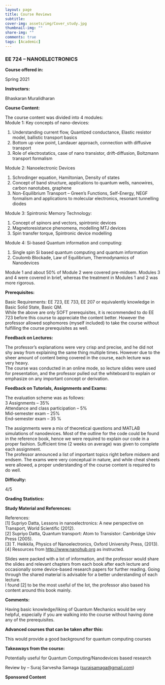 ```yaml
---
layout: page
title: Course Reviews
subtitle:
cover-img: assets/img/Cover_study.jpg
thumbnail-img: ""
share-img: ""
comments: true
tags: [Academic]
---
```


### EE 724 – NANOELECTRONICS
**Course offered in:**

Spring 2021 <br>

**Instructors:**

Bhaskaran Muralidharan <br>

**Course Content:**

The course content was divided into 4 modules: <br>
Module 1: Key concepts of nano-devices: <br>
1. Understanding current flow, Quantized conductance, Elastic resistor model, ballistic transport basics <br>
2. Bottom up view point, Landauer approach, connection with diffusive transport <br>
3. Role of electrostatics, case of nano transistor, drift-diffusion, Boltzmann transport formalism <br>

Module 2: Nanoelectronic Devices <br>
1. Schrodinger equation, Hamiltonian, Density of states <br>
2. Concept of band structure, applications to quantum wells, nanowires, carbon nanotubes, graphene <br>
3. Non-Equilibrium Transport – Green’s Functions, Self-Energy, NEGF formalism and applications to molecular electronics, resonant tunnelling diodes <br>

Module 3: Spintronic Memory Technology: <br>
1. Concept of spinors and vectors, spintronic devices <br>
2. Magnetoresistance phenomena, modelling MTJ devices <br>
3. Spin transfer torque, Spintronic device modelling <br>

Module 4: Si-based Quantum information and computing: <br>
1. Single spin Si based quantum computing and quantum information <br>
2. Coulomb Blockade, Law of Equilibrium, Thermodynamics of Nanodevices <br>

Module 1 and about 50% of Module 2 were covered pre-midsem. Modules 3 and 4 were covered in brief, whereas the treatment in Modules 1 and 2 was more rigorous. <br>

**Prerequisites:**

Basic Requirements: EE 723, EE 733, EE 207 or equivalently knowledge in Basic Solid State, Basic QM. <br>
While the above are only SOFT prerequisites, it is recommended to do EE 723 before this course to appreciate the content better. However the professor allowed sophomores (myself included) to take the course without fulfilling the course prerequisites as well. <br>

**Feedback on Lectures:**

The professor’s explanations were very crisp and precise, and he did not shy away from explaining the same thing multiple times. However due to the sheer amount of content being covered in the course, each lecture was very heavy. <br>
The course was conducted in an online mode, so lecture slides were used for presentation, and the professor pulled out the whiteboard to explain or emphasize on any important concept or derivation. <br>

**Feedback on Tutorials, Assignments and Exams:**

The evaluation scheme was as follows: <br>
3 Assignments – 35% <br>
Attendance and class participation – 5% <br>
Mid-semester exam – 25% <br>
End-semester exam – 35 % <br>

The assignments were a mix of theoretical questions and MATLAB simulations of nanodevices. Most of the outline for the code could be found in the reference book, hence we were required to explain our code in a proper fashion. Sufficient time (2 weeks on average) was given to complete each assignment. <br>
The professor announced a list of important topics right before midsem and endsem. The exams were very conceptual in nature, and while cheat sheets were allowed, a proper understanding of the course content is required to do well. <br>

**Difficulty:**

4/5 <br>

**Grading Statistics:**


**Study Material and References:**

References: <br>
[1] Supriyo Datta, Lessons in nanoelectronics: A new perspective on Transport, World Scientific (2012). <br>
[2] Supriyo Datta, Quantum transport: Atom to Transistor: Cambridge Univ Press (2005). <br>
[3] T. Heikkila, Physics of Nanoelectronics, Oxford University Press, (2013). <br>
[4] Resources from http://www.nanohub.org as instructed. <br>

Slides were packed with a lot of information, and the professor would share the slides and relevant chapters from each book after each lecture and occasionally some device-based research papers for further reading. Going through the shared material is advisable for a better understanding of each lecture. <br>
I found [2] to be the most useful of the lot, the professor also based his content around this book mainly. <br>

**Comments:**

Having basic knowledge/liking of Quantum Mechanics would be very helpful, especially if you are walking into the course without having done any of the prerequisites. <br>

**Advanced courses that can be taken after this:**

This would provide a good background for quantum computing courses <br>

**Takeaways from the course:**

Potentially useful for Quantum Computing/Nanodevices based research <br>

Review by – Suraj Sarvesha Samaga (surajsamaga@gmail.com) <br>

**Sponsored Content**